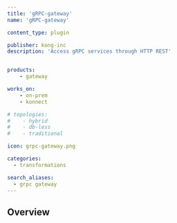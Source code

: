 ```yaml
---
title: 'gRPC-gateway'
name: 'gRPC-gateway'

content_type: plugin

publisher: kong-inc
description: 'Access gRPC services through HTTP REST'


products:
    - gateway

works_on:
    - on-prem
    - konnect

# topologies:
#    - hybrid
#    - db-less
#    - traditional

icon: grpc-gateway.png

categories:
  - transformations

search_aliases:
  - grpc gateway
---
```


## Overview
